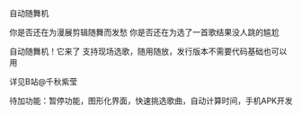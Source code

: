自动随舞机

你是否还在为漫展剪辑随舞而发愁
你是否还在为选了一首歌结果没人跳的尴尬

自动随舞机！它来了
支持现场选歌，随用随放，发行版本不需要代码基础也可以用

详见B站@千秋紫莹

待加功能：暂停功能，图形化界面，快速挑选歌曲，自动计算时间，手机APK开发
